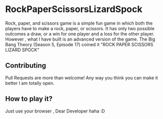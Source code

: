 # RockPaperScissorsLizardSpock

Rock, paper, and scissors game is a simple fun game in which both the players have to make a rock, paper, or scissors. 
It has only two possible outcomes a draw, or a win for one player and a loss for the other player.
However , what I have built is an advanced version of the game. The Big Bang Theory (Season 5, Episode 17) coined it "ROCK PAPER SCISSORS LIZARD SPOCK"

## Contributing
Pull Requests are more than welcome! Any way you think you can make it better I am totally open. 

## How to play it?
Just use your browser , Dear Developer haha :D
